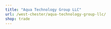 ```yaml
---
title: "Aqua Technology Group LLC"
url: /west-chester/aqua-technology-group-llc/
shop: trade
---
```

